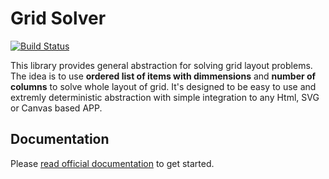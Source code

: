 # Grid Solver

[![Build Status](https://travis-ci.org/turboMaCk/grid-solver.svg?branch=master)](https://travis-ci.org/turboMaCk/grid-solver)

This library provides general abstraction for solving grid layout problems.
The idea is to use **ordered list of items with dimmensions** and **number of columns**
to solve whole layout of grid. It's designed to be easy to use and extremly deterministic
abstraction with simple integration to any Html, SVG or Canvas based APP.

## Documentation

Please [read official documentation](http://package.elm-lang.org/packages/turboMaCk/grid-solver/latest) to get started.
